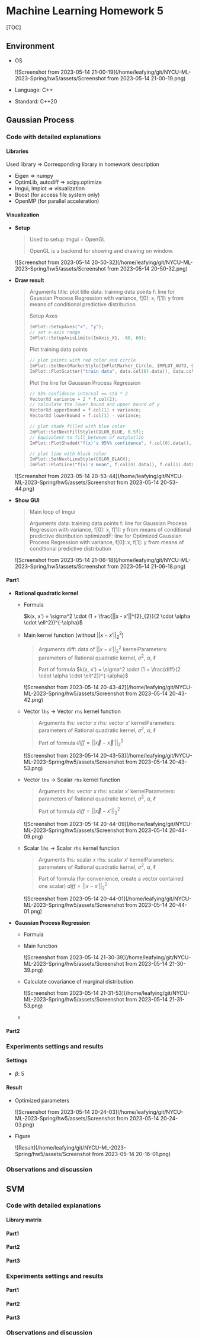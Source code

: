 # Machine Learning Homework 5

[TOC]

## Environment

* OS

  ![Screenshot from 2023-05-14 21-00-19](/home/leafying/git/NYCU-ML-2023-Spring/hw5/assets/Screenshot from 2023-05-14 21-00-19.png)

* Language: C++

* Standard: C++20

## Gaussian Process

### Code with detailed explanations

#### Libraries

Used library => Corresponding library in homework description

* Eigen => numpy
* OptimLib, autodiff => scipy.optimize
* Imgui, Implot => visualization
* Boost (for access file system only)
* OpenMP (for parallel acceleration)

#### Visualization

* **Setup**

  > Used to setup Imgui + OpenGL
  >
  > OpenGL is a backend for showing and drawing on window.

  ![Screenshot from 2023-05-14 20-50-32](/home/leafying/git/NYCU-ML-2023-Spring/hw5/assets/Screenshot from 2023-05-14 20-50-32.png)

* **Draw result**

  > Arguments
  > 	title: plot title
  > 	data: training data points
  > 	f: line for Gaussian Process Regression with variance, f[0]: x, f[1]: y from means of conditional predictive distribution
  >
  > Setup Axes
  > ```C++
  > ImPlot::SetupAxes("x", "y");
  > // set x-axis range
  > ImPlot::SetupAxisLimits(ImAxis_X1, -60, 60);
  > ```
  >
  > Plot training data points
  > ````C++
  > // plot points with red color and circle
  > ImPlot::SetNextMarkerStyle(ImPlotMarker_Circle, IMPLOT_AUTO, COLOR_RED, IMPLOT_AUTO, COLOR_RED);
  > ImPlot::PlotScatter("train data", data.col(0).data(), data.col(1).data(), data.rows());
  > ````
  >
  > Plot the line for Gaussian Process Regression
  >
  > ````C++
  > // 95% confidence interval == std * 2
  > VectorXd variance = 2 * f.col(2);
  > // calculate the lower bound and upper bound of y
  > VectorXd upperBound = f.col(1) + variance;
  > VectorXd lowerBound = f.col(1) - variance;
  > 
  > // plot shade filled with blue color
  > ImPlot::SetNextFillStyle(COLOR_BLUE, 0.5f);
  > // Equivalent to fill_between of matplotlib
  > ImPlot::PlotShaded("f(x)'s 95%% confidence", f.col(0).data(), upperBound.data(), lowerBound.data(), f.rows());
  > 
  > // plot line with black color
  > ImPlot::SetNextLineStyle(COLOR_BLACK);
  > ImPlot::PlotLine("f(x)'s mean", f.col(0).data(), f.col(1).data(), f.rows());
  > ````

  ![Screenshot from 2023-05-14 20-53-44](/home/leafying/git/NYCU-ML-2023-Spring/hw5/assets/Screenshot from 2023-05-14 20-53-44.png)

* **Show GUI**

  > Main loop of Imgui
  >
  > Arguments
  > 	data: training data points
  > 	f: line for Gaussian Process Regression with variance, f[0]: x, f[1]: y from means of conditional predictive distribution
  > 	optimizedF: line for Optimized Gaussian Process Regression with variance, f[0]: x, f[1]: y from means of conditional predictive distribution

  ![Screenshot from 2023-05-14 21-06-18](/home/leafying/git/NYCU-ML-2023-Spring/hw5/assets/Screenshot from 2023-05-14 21-06-18.png)

#### Part1

* **Rational quadratic kernel**

  * Formula

    $k(x, x') = \sigma^2 \cdot (1 + \frac{||x - x'||^{2}_{2}}{2 \cdot \alpha \cdot \ell^2})^{-\alpha}$

  * Main kernel function (without $||x - x'||^{2}_{2}$)

    > Arguments
    > 	diff: data of $||x - x'||^{2}_{2}$
    > 	kernelParameters: parameters of Rational quadratic kernel, $\sigma^2$, $\alpha$, $\ell$
    >
    > Part of formula
    > $k(x, x') = \sigma^2 \cdot (1 + \frac{diff}{2 \cdot \alpha \cdot \ell^2})^{-\alpha}$

    ![Screenshot from 2023-05-14 20-43-42](/home/leafying/git/NYCU-ML-2023-Spring/hw5/assets/Screenshot from 2023-05-14 20-43-42.png)

  * Vector `lhs` -> Vector `rhs` kernel function

    > Arguments
    > 	lhs: vector $x$
    > 	rhs: vector $x'$
    > 	kernelParameters: parameters of Rational quadratic kernel, $\sigma^2$, $\alpha$, $\ell$
    >
    > Part of formula
    > $diff = ||\vec{x} - \vec{x}'||^{2}_{2}$

    ![Screenshot from 2023-05-14 20-43-53](/home/leafying/git/NYCU-ML-2023-Spring/hw5/assets/Screenshot from 2023-05-14 20-43-53.png)

  * Vector `lhs` -> Scalar `rhs` kernel function

    > Arguments
    > 	lhs: vector $x$
    > 	rhs: scalar $x'$
    > 	kernelParameters: parameters of Rational quadratic kernel, $\sigma^2$, $\alpha$, $\ell$
    >
    > Part of formula
    > $diff = ||\vec{x} - x'||^{2}_{2}$

    ![Screenshot from 2023-05-14 20-44-09](/home/leafying/git/NYCU-ML-2023-Spring/hw5/assets/Screenshot from 2023-05-14 20-44-09.png)

  * Scalar `lhs` -> Scalar `rhs` kernel function

    > Arguments
    > 	lhs: scalar $x$
    > 	rhs: scalar $x'$
    > 	kernelParameters: parameters of Rational quadratic kernel, $\sigma^2$, $\alpha$, $\ell$
    >
    > Part of formula (for convenience, create a vector contained one scalar)
    > $diff = ||x - x'||^{2}_{2}$

    ![Screenshot from 2023-05-14 20-44-01](/home/leafying/git/NYCU-ML-2023-Spring/hw5/assets/Screenshot from 2023-05-14 20-44-01.png)

* **Gaussian Process Regression**

  * Formula

  * Main function

    ![Screenshot from 2023-05-14 21-30-39](/home/leafying/git/NYCU-ML-2023-Spring/hw5/assets/Screenshot from 2023-05-14 21-30-39.png)

  * Calculate covariance of marginal distribution

    ![Screenshot from 2023-05-14 21-31-53](/home/leafying/git/NYCU-ML-2023-Spring/hw5/assets/Screenshot from 2023-05-14 21-31-53.png)

  * 

#### Part2

### Experiments settings and results

#### Settings

* $\beta$: 5

#### Result

* Optimized parameters

  ![Screenshot from 2023-05-14 20-24-03](/home/leafying/git/NYCU-ML-2023-Spring/hw5/assets/Screenshot from 2023-05-14 20-24-03.png)

* Figure

  ![Result](/home/leafying/git/NYCU-ML-2023-Spring/hw5/assets/Screenshot from 2023-05-14 20-16-01.png)

### Observations and discussion

## SVM

### Code with detailed explanations

#### Library matrix

#### Part1

#### Part2

#### Part3

### Experiments settings and results

#### Part1

#### Part2

#### Part3

### Observations and discussion